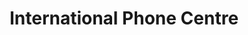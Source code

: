 ---
title: "International Phone Centre"
url: /glasgow/international-phone-centre/
shop: mobile phone
---